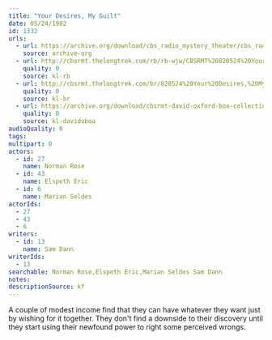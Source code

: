 ```yaml
---
title: "Your Desires, My Guilt"
date: 05/24/1982
id: 1332
urls: 
  - url: https://archive.org/download/cbs_radio_mystery_theater/cbs_radio_mystery_theater-1301-1350.zip/cbs_radio_mystery_theater-1301-1350%2Fcbsrmt_1332_your_desires_my_guilt.mp3
    source: archive-org
  - url: http://cbsrmt.thelongtrek.com/rb/rb-wjw/CBSRMT%20820524%20Your%20Desires,%20My%20Guilt_wjw.mp3
    quality: 0
    source: kl-rb
  - url: http://cbsrmt.thelongtrek.com/br/820524%20Your%20Desires,%20My%20Guilt-WBBM.mp3
    quality: 0
    source: kl-br
  - url: https://archive.org/download/cbsrmt-david-oxford-boa-collection/CBSRMT-820524-1332-Your-Desires,-My-Guilt-(128-48)_WBBM-JE-{BoA}.mp3
    quality: 0
    source: kl-davidoboa
audioQuality: 0
tags: 
multipart: 0
actors:  
  - id: 27
    name: Norman Rose  
  - id: 43
    name: Elspeth Eric  
  - id: 6
    name: Marian Seldes
actorIds:  
  - 27  
  - 43  
  - 6
writers:  
  - id: 13
    name: Sam Dann
writerIds:  
  - 13
searchable: Norman Rose,Elspeth Eric,Marian Seldes Sam Dann
notes: 
descriptionSource: kf
---
```

A couple of modest income find that they can have whatever they want just by wishing for it together. They don't find a downside to their discovery until they start using their newfound power to right some perceived wrongs.